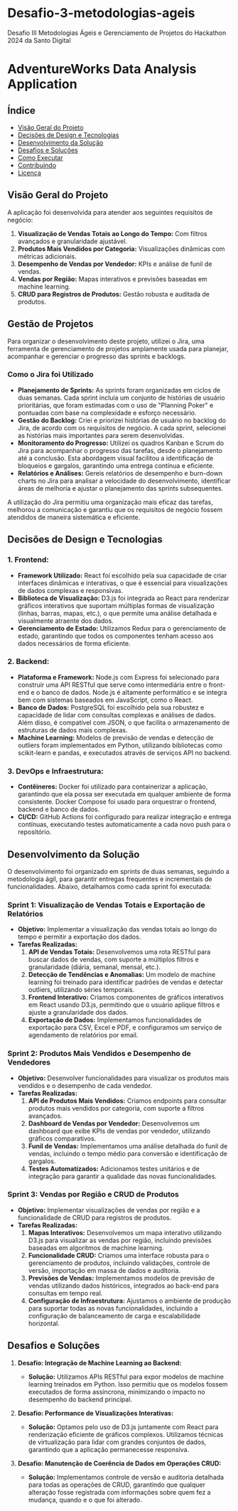 # Desafio-3-metodologias-ageis
Desafio III Metodologias Ágeis e Gerenciamento de Projetos do Hackathon 2024 da Santo Digital
# AdventureWorks Data Analysis Application

## Índice
- [Visão Geral do Projeto](#visão-geral-do-projeto)
- [Decisões de Design e Tecnologias](#decisões-de-design-e-tecnologias)
- [Desenvolvimento da Solução](#desenvolvimento-da-solução)
- [Desafios e Soluções](#desafios-e-soluções)
- [Como Executar](#como-executar)
- [Contribuindo](#contribuindo)
- [Licença](#licença)


## Visão Geral do Projeto

A aplicação foi desenvolvida para atender aos seguintes requisitos de negócio:
1. **Visualização de Vendas Totais ao Longo do Tempo:** Com filtros avançados e granularidade ajustável.
2. **Produtos Mais Vendidos por Categoria:** Visualizações dinâmicas com métricas adicionais.
3. **Desempenho de Vendas por Vendedor:** KPIs e análise de funil de vendas.
4. **Vendas por Região:** Mapas interativos e previsões baseadas em machine learning.
5. **CRUD para Registros de Produtos:** Gestão robusta e auditada de produtos.

## Gestão de Projetos

Para organizar o desenvolvimento deste projeto, utilizei o Jira, uma ferramenta de gerenciamento de projetos amplamente usada para planejar, acompanhar e gerenciar o progresso das sprints e backlogs.

### Como o Jira foi Utilizado

- **Planejamento de Sprints:** As sprints foram organizadas em ciclos de duas semanas. Cada sprint incluía um conjunto de histórias de usuário prioritárias, que foram estimadas com o uso de "Planning Poker" e pontuadas com base na complexidade e esforço necessário.
- **Gestão do Backlog:** Criei e priorizei histórias de usuário no backlog do Jira, de acordo com os requisitos de negócio. A cada sprint, selecionei as histórias mais importantes para serem desenvolvidas.
- **Monitoramento do Progresso:** Utilizei os quadros Kanban e Scrum do Jira para acompanhar o progresso das tarefas, desde o planejamento até a conclusão. Esta abordagem visual facilitou a identificação de bloqueios e gargalos, garantindo uma entrega contínua e eficiente.
- **Relatórios e Análises:** Gereis relatórios de desempenho e burn-down charts no Jira para analisar a velocidade do desenvolvimento, identificar áreas de melhoria e ajustar o planejamento das sprints subsequentes.

A utilização do Jira permitiu uma organização mais eficaz das tarefas, melhorou a comunicação e garantiu que os requisitos de negócio fossem atendidos de maneira sistemática e eficiente.

## Decisões de Design e Tecnologias

### 1. **Frontend:**
- **Framework Utilizado:** React foi escolhido pela sua capacidade de criar interfaces dinâmicas e interativas, o que é essencial para visualizações de dados complexas e responsivas.
- **Biblioteca de Visualização:** D3.js foi integrada ao React para renderizar gráficos interativos que suportam múltiplas formas de visualização (linhas, barras, mapas, etc.), o que permite uma análise detalhada e visualmente atraente dos dados.
- **Gerenciamento de Estado:** Utilizamos Redux para o gerenciamento de estado, garantindo que todos os componentes tenham acesso aos dados necessários de forma eficiente.

### 2. **Backend:**
- **Plataforma e Framework:** Node.js com Express foi selecionado para construir uma API RESTful que serve como intermediária entre o front-end e o banco de dados. Node.js é altamente performático e se integra bem com sistemas baseados em JavaScript, como o React.
- **Banco de Dados:** PostgreSQL foi escolhido pela sua robustez e capacidade de lidar com consultas complexas e análises de dados. Além disso, é compatível com JSON, o que facilita o armazenamento de estruturas de dados mais complexas.
- **Machine Learning:** Modelos de previsão de vendas e detecção de outliers foram implementados em Python, utilizando bibliotecas como scikit-learn e pandas, e executados através de serviços API no backend.

### 3. **DevOps e Infraestrutura:**
- **Contêineres:** Docker foi utilizado para containerizar a aplicação, garantindo que ela possa ser executada em qualquer ambiente de forma consistente. Docker Compose foi usado para orquestrar o frontend, backend e banco de dados.
- **CI/CD:** GitHub Actions foi configurado para realizar integração e entrega contínuas, executando testes automaticamente a cada novo push para o repositório.

## Desenvolvimento da Solução

O desenvolvimento foi organizado em sprints de duas semanas, seguindo a metodologia ágil, para garantir entregas frequentes e incrementais de funcionalidades. Abaixo, detalhamos como cada sprint foi executada:

### Sprint 1: Visualização de Vendas Totais e Exportação de Relatórios

- **Objetivo:** Implementar a visualização das vendas totais ao longo do tempo e permitir a exportação dos dados.
- **Tarefas Realizadas:**
  1. **API de Vendas Totais:** Desenvolvemos uma rota RESTful para buscar dados de vendas, com suporte a múltiplos filtros e granularidade (diária, semanal, mensal, etc.).
  2. **Detecção de Tendências e Anomalias:** Um modelo de machine learning foi treinado para identificar padrões de vendas e detectar outliers, utilizando séries temporais.
  3. **Frontend Interativo:** Criamos componentes de gráficos interativos em React usando D3.js, permitindo que o usuário aplique filtros e ajuste a granularidade dos dados.
  4. **Exportação de Dados:** Implementamos funcionalidades de exportação para CSV, Excel e PDF, e configuramos um serviço de agendamento de relatórios por email.

### Sprint 2: Produtos Mais Vendidos e Desempenho de Vendedores

- **Objetivo:** Desenvolver funcionalidades para visualizar os produtos mais vendidos e o desempenho de cada vendedor.
- **Tarefas Realizadas:**
  1. **API de Produtos Mais Vendidos:** Criamos endpoints para consultar produtos mais vendidos por categoria, com suporte a filtros avançados.
  2. **Dashboard de Vendas por Vendedor:** Desenvolvemos um dashboard que exibe KPIs de vendas por vendedor, utilizando gráficos comparativos.
  3. **Funil de Vendas:** Implementamos uma análise detalhada do funil de vendas, incluindo o tempo médio para conversão e identificação de gargalos.
  4. **Testes Automatizados:** Adicionamos testes unitários e de integração para garantir a qualidade das novas funcionalidades.

### Sprint 3: Vendas por Região e CRUD de Produtos

- **Objetivo:** Implementar visualizações de vendas por região e a funcionalidade de CRUD para registros de produtos.
- **Tarefas Realizadas:**
  1. **Mapas Interativos:** Desenvolvemos um mapa interativo utilizando D3.js para visualizar as vendas por região, incluindo previsões baseadas em algoritmos de machine learning.
  2. **Funcionalidade CRUD:** Criamos uma interface robusta para o gerenciamento de produtos, incluindo validações, controle de versão, importação em massa de dados e auditoria.
  3. **Previsões de Vendas:** Implementamos modelos de previsão de vendas utilizando dados históricos, integrados ao back-end para consultas em tempo real.
  4. **Configuração de Infraestrutura:** Ajustamos o ambiente de produção para suportar todas as novas funcionalidades, incluindo a configuração de balanceamento de carga e escalabilidade horizontal.

## Desafios e Soluções

1. **Desafio: Integração de Machine Learning ao Backend:**
   - **Solução:** Utilizamos APIs RESTful para expor modelos de machine learning treinados em Python. Isso permitiu que os modelos fossem executados de forma assíncrona, minimizando o impacto no desempenho do backend principal.

2. **Desafio: Performance de Visualizações Interativas:**
   - **Solução:** Optamos pelo uso de D3.js juntamente com React para renderização eficiente de gráficos complexos. Utilizamos técnicas de virtualização para lidar com grandes conjuntos de dados, garantindo que a aplicação permanecesse responsiva.

3. **Desafio: Manutenção de Coerência de Dados em Operações CRUD:**
   - **Solução:** Implementamos controle de versão e auditoria detalhada para todas as operações de CRUD, garantindo que qualquer alteração fosse registrada com informações sobre quem fez a mudança, quando e o que foi alterado.


